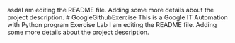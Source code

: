 asdaI am editing the README file. Adding some more details about the project description. # GoogleGithubExercise
This is a Google IT Automation with Python program Exercise Lab
I am editing the README file. Adding some more details about the 
project description.
